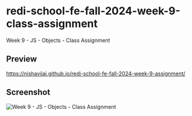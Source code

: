 # redi-school-fe-fall-2024-week-9-class-assignment
Week 9 - JS - Objects - Class Assignment

## Preview
https://nishavijai.github.io/redi-school-fe-fall-2024-week-9-assignment/

## Screenshot
![Week 9 - JS - Objects - Class Assignment](https://github.com/user-attachments/assets/74e5c16f-f6b0-4517-b035-61d60068066c)
